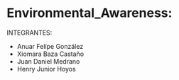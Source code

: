 # Environmental_Awareness:

 INTEGRANTES:
  - Anuar Felípe González
  - Xiomara Baza Castaño
  - Juan Daniel Medrano
  - Henry Junior Hoyos
